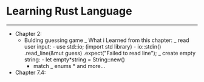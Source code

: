 # Learning Rust Language

---

- Chapter 2:
  - Bulding guessing game
    \_ What i Learned from this chapter:
    _ read user input: - use std::io; (import std library) - io::stdin()
    .read_line(&mut guess)
    .expect("Failed to read line");
    _ create empty string: - let empty\*string = String::new()
    - match
      \_ enums \* and more...
- Chapter 7.4:
